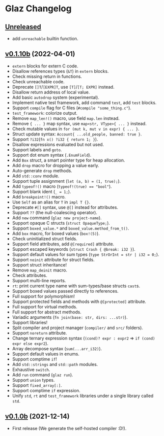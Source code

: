# Glaz Changelog

## [Unreleased]

* add `unreachable` builtin function.

## [v0.1.10b] (2022-04-01)

* `extern` blocks for extern C code.
* Disallow references types (`&T`) in `extern` blocks.
* Check missing return in functions.
* Check unreachable code.
* Deprecate `[]T`/`[EXPR]T`, use `[T]`/`[T; EXPR]` instead.
* Disallow return address of local value.
* Add basic `autodrop` system (experimental).
* Implement native test framework, add command `test`, add `test` blocks.
* Support `compile` flag for C files (`#compile "some_thing.c"`).
* `test_framework`: colorize output.
* Remove `map_len!()` macro, use field `map.len` instead.
* Remove `{ ... }` map syntax, use `map<str, VType>{ ... }` instead.
* Check mutable values in `for (mut k, mut v in expr) { ... }`.
* Struct update syntax: `Account{ ...old_people, banned: true }`.
* Support `?i32`(`fn x() ?i32 { return 1; }`).
* Disallow expressions evaluated but not used.
* Support labels and `goto`.
* Support dot enum syntax (`.EnumField`).
* Add `Box` struct, a smart pointer type for heap allocation.
* Add `drop` macro for dropping a value early.
* Auto-generate `drop` methods.
* Add `std::conv` module.
* Support tuple assignment (`let (a, b) = (1, true);`).
* Add `typeof!()` macro (`typeof!(true) == "bool"`).
* Support blank ident (`_ = 1;`).
* Add `breakpoint!()` macro.
* Use `Self` as an alias for `T` in `impl T {}`.
* Deprecate `#[]` syntax, use `@[]` instead for attributes.
* Support `??` (the null-coalescing operator).
* Add `new` command (`glaz new project-name`).
* Support opaque C structs (`struct OpaqueType;`).
* Support `boxed_value.*` and `boxed_value.method_from_t()`.
* Add `box` macro, for boxed values (`box!(5)`).
* Check uninitialized struct fields.
* Support field attributes, add `@[required]` attribute.
* Support escaped keywords (`struct Crash { @break: i32 }`).
* Support default values for sum types (`type StrOrInt = str | i32 = 0;`).
* Support `noinit` attribute for struct fields.
* Support struct inheritance!
* Remove `map_deinit` macro.
* Check attributes.
* Support multi-line reports.
* `rt`: print current type name with sum-types/base structs `cast`s.
* Support boxed values passed directly to references.
* Full support for polymorphism!
* Support protected fields and methods with `@[protected]` attribute.
* Full support for virtual methods.
* Full support for abstract methods.
* Variadic arguments (`fn join(base: str, dirs: ...str)`).
* Support libraries!
* Split compiler and project manager (`compiler/` and `src/` folders).
* Support `noreturn` attribute.
* Change ternary expression syntax (`(cond)? expr : expr2` => `if (cond) expr else expr2`).
* Array decompose syntax (`sum(...arr_i32)`).
* Support default values in enums.
* Support comptime `if`!
* Add `std::strings` and `std::path` modules.
* Exhaustive `switch`.
* Add `run` command (`glaz run`).
* Support `union` types.
* Support `fixed_array[:]`.
* Support comptime `if` expression.
* Unify `std`, `rt` and `test_framework` libraries under a single library called `std`.

## [v0.1.0b] (2021-12-14)

* First release (We generate the self-hosted compiler :D!).

[Unreleased]: https://github.com/glaz-lang/glaz/compare/v0.1.10b...HEAD
[v0.1.0b]: https://github.com/glaz-lang/glaz/releases/tag/v0.1.0b
[v0.1.10b]: https://github.com/glaz-lang/glaz/releases/tag/v0.1.10b
